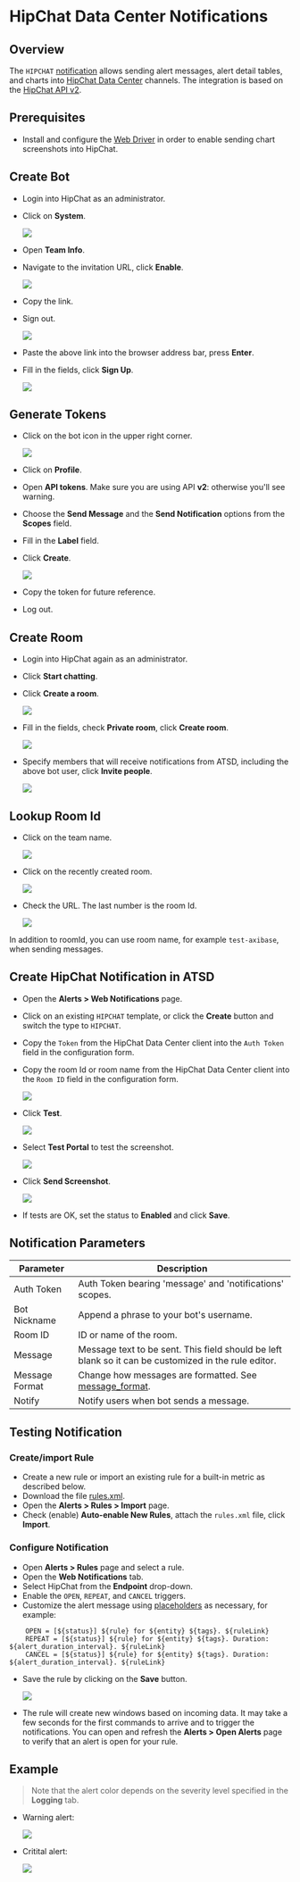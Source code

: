 # HipChat Data Center Notifications

## Overview

The `HIPCHAT` [notification](../web-notifications.md) allows sending alert messages, alert detail tables, and charts into [HipChat Data Center](https://www.atlassian.com/software/hipchat/enterprise/data-center) channels. The integration is based on the [HipChat API v2](https://www.hipchat.com/docs/apiv2).

## Prerequisites

* Install and configure the [Web Driver](web-driver.md) in order to enable sending chart screenshots into HipChat.

## Create Bot

* Login into HipChat as an administrator.
* Click on **System**.

    ![](images/system.png)

* Open **Team Info**.
* Navigate to the invitation URL, click **Enable**.

    ![](images/invite_url.png)

* Copy the link.
* Sign out.

    ![](images/sign_out.png)

* Paste the above link into the browser address bar, press **Enter**.
* Fill in the fields, click **Sign Up**.

    ![](images/hipchat_atsd_bot.png)
    
## Generate Tokens

* Click on the bot icon in the upper right corner.

    ![](images/bot_icon.png)
    
* Click on **Profile**.
* Open **API tokens**. Make sure you are using API **v2**: otherwise you'll see warning.

* Choose the **Send Message** and the **Send Notification** options from the **Scopes** field.
* Fill in the **Label** field.
* Click **Create**.

    ![](images/hipchat_token.png)

* Copy the token for future reference.
* Log out.

## Create Room

* Login into HipChat again as an administrator.
* Click **Start chatting**.
* Click **Create a room**.
    
    ![](images/create_room.png)
    
* Fill in the fields, check **Private room**, click **Create room**.

    ![](images/private_room.png)
    
* Specify members that will receive notifications from ATSD, including the above bot user, click **Invite people**.

    ![](images/invite_bot.png)

## Lookup Room Id

* Click on the team name.
    
    ![](images/team_name.png)
    
* Click on the recently created room.
    
    ![](images/created_room.png)
    
* Check the URL. The last number is the room Id.
    
    ![](images/room_url.png) 

In addition to roomId, you can use room name, for example `test-axibase`, when sending messages.
    
## Create HipChat Notification in ATSD

* Open the **Alerts > Web Notifications** page.
* Click on an existing `HIPCHAT` template, or click the **Create** button and switch the type to `HIPCHAT`.
* Copy the `Token` from the HipChat Data Center client into the `Auth Token` field in the configuration form.
* Copy the room Id or room name from the HipChat Data Center client into the `Room ID` field in the configuration form. 

    ![](images/hipchat_settings.png)

* Click **Test**.

   ![](images/hipchat_hello_from_atsd.png)

* Select **Test Portal** to test the screenshot.

   ![](images/new_test_portal.png)   

* Click **Send Screenshot**.

   ![](images/hipchat_send_screenshot.png)
   
* If tests are OK, set the status to **Enabled** and click **Save**.  

## Notification Parameters

|**Parameter**|**Description**|
|---|---|
|Auth Token|Auth Token bearing 'message' and 'notifications' scopes.|
|Bot Nickname|Append a phrase to your bot's username.|
|Room ID|ID or name of the room.|
|Message|Message text to be sent. This field should be left blank so it can be customized in the rule editor.|
|Message Format|Change how messages are formatted. See [message_format](https://www.hipchat.com/docs/apiv2/method/send_room_notification).|
|Notify|Notify users when bot sends a message.|

## Testing Notification

### Create/import Rule

* Create a new rule or import an existing rule for a built-in metric as described below.
* Download the file [rules.xml](resources/rules.xml).
* Open the **Alerts > Rules > Import** page.
* Check (enable) **Auto-enable New Rules**, attach the `rules.xml` file, click **Import**.

### Configure Notification

* Open **Alerts > Rules** page and select a rule.
* Open the **Web Notifications** tab.
* Select HipChat from the **Endpoint** drop-down.
* Enable the `OPEN`, `REPEAT`, and `CANCEL` triggers.
* Customize the alert message using [placeholders](../placeholders.md) as necessary, for example:

```ls
    OPEN = [${status}] ${rule} for ${entity} ${tags}. ${ruleLink}
    REPEAT = [${status}] ${rule} for ${entity} ${tags}. Duration: ${alert_duration_interval}. ${ruleLink}
    CANCEL = [${status}] ${rule} for ${entity} ${tags}. Duration: ${alert_duration_interval}. ${ruleLink}
```

* Save the rule by clicking on the **Save** button.

    ![](images/hipchat_notification.png)
    
* The rule will create new windows based on incoming data. It may take a few seconds for the first commands to arrive and to trigger the notifications. You can open and refresh the **Alerts > Open Alerts** page to verify that an alert is open for your rule.

## Example

> Note that the alert color depends on the severity level specified in the **Logging** tab. 

* Warning alert:

   ![](images/hipchat_test_1.png)
   
* Critital alert:

   ![](images/hipchat_test_2.png)


